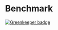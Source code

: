 # Benchmark

[![Greenkeeper badge](https://badges.greenkeeper.io/VitorLuizC/benchmark.svg)](https://greenkeeper.io/)
